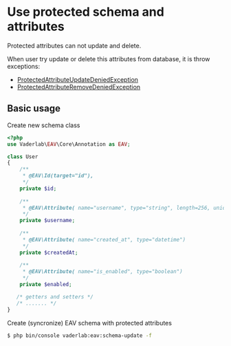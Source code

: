 # Use protected schema and attributes

Protected attributes can not update and delete.

When user try update or delete this attributes from database,
it is throw exceptions: 
  * [ProtectedAttributeUpdateDeniedException](Exception/Attribute/ProtectedAttributeUpdateDeniedException.php)
  * [ProtectedAttributeRemoveDeniedException](Exception/Attribute/ProtectedAttributeRemoveDeniedException.php)


## Basic usage

Create new schema class
```php
<?php 
use Vaderlab\EAV\Core\Annotation as EAV;

class User
{
    /**
     * @EAV\Id(target="id"),
     */
    private $id;
   
    /**
     * @EAV\Attribute( name="username", type="string", length=256, unique=true)
     */
    private $username;
     
    /**
     * @EAV\Attribute( name="created_at", type="datetime")
     */
    private $createdAt;
    
    /**
     * @EAV\Attribute( name="is_enabled", type="boolean")
     */
    private $enabled;

   /* getters and setters */
   /* ....... */
}

```
Create (syncronize) EAV schema with protected attributes
```bash
$ php bin/console vaderlab:eav:schema-update -f
```